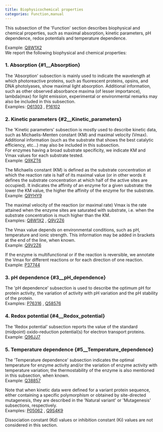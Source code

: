 ```yaml
---
title: Biophysicochemical properties
categories: Function,manual
---
```


This subsection of the 'Function' section describes biophysical and chemical properties, such as maximal absorption, kinetic parameters, pH dependence, redox potentials and temperature dependence.

Example: [Q8W1X2](http://www.uniprot.org/uniprotkb/Q8W1X2#function)  
We report the following biophysical and chemical properties:

### 1. Absorption {#1\_\_Absorption}

The 'Absorption' subsection is mainly used to indicate the wavelength at which photoreactive proteins, such as fluorescent proteins, opsins, and DNA photolyases, show maximal light absorption. Additional information, such as other observed absorbance maxima (of lesser importance), lambda(max) for light emission, experimental or environmental remarks may also be included in this subsection.  
Examples: [O61303](http://www.uniprot.org/uniprotkb/O61303#function) , [P16102](http://www.uniprot.org/uniprotkb/P16102#function)

### 2. Kinetic parameters {#2\_\_Kinetic_parameters}

The 'Kinetic parameters' subsection is mostly used to describe kinetic data, such as Michaelis-Menten constant (KM) and maximal velocity (Vmax). Additional information (such as the substrate that shows the best catalytic efficiency, etc...) may also be included in this subsection.  
For enzymes having a broad substrate specificity, we indicate KM and Vmax values for each substrate tested.  
Example: [Q9XZT6](http://www.uniprot.org/uniprotkb/Q9XZT6#function)

The Michaelis constant (KM) is defined as the substrate concentration at which the reaction rate is half of its maximal value (or in other words it defines the substrate concentration at which half of the active sites are occupied). It indicates the affinity of an enzyme for a given substrate: the lower the KM value, the higher the affinity of the enzyme for the substrate.  
Example: [Q9YHY9](http://www.uniprot.org/uniprotkb/Q9YHY9#function)

The maximal velocity of the reaction (or maximal rate) Vmax is the rate attained when the enzyme sites are saturated with substrate, i.e. when the substrate concentration is much higher than the KM.  
Examples: [Q8W1X2](http://www.uniprot.org/uniprotkb/Q8W1X2#function) , [Q9V2Z6](http://www.uniprot.org/uniprotkb/Q9V2Z6#function)

The Vmax value depends on environmental conditions, such as pH, temperature and ionic strength. This information may be added in brackets at the end of the line, when known.  
Example: [Q9V2Z6](http://www.uniprot.org/uniprotkb/Q9V2Z6#function)

If the enzyme is multifunctional or if the reaction is reversible, we annotate the Vmax for different reactions or for each direction of one reaction.  
Example: [P37744](http://www.uniprot.org/uniprotkb/P37744#function)

### 3. pH dependence {#3\_\_pH_dependence}

The 'pH dependence' subsection is used to describe the optimum pH for protein activity, the variation of activity with pH variation and the pH stability of the protein.  
Examples: [P76316](http://www.uniprot.org/uniprotkb/P76316#function) , [Q58576](http://www.uniprot.org/uniprotkb/Q58576#function)

### 4. Redox potential {#4\_\_Redox_potential}

The 'Redox potential' subsection reports the value of the standard (midpoint) oxido-reduction potential(s) for electron transport proteins.  
Example: [Q96JJ7](http://www.uniprot.org/uniprotkb/Q96JJ7#function)

### 5. Temperature dependence {#5\_\_Temperature_dependence}

The 'Temperature dependence' subsection indicates the optimal temperature for enzyme activity and/or the variation of enzyme activity with temperature variation; the thermostability of the enzyme is also mentioned in this subsection, when known.  
Example: [Q38857](http://www.uniprot.org/uniprotkb/Q38857#function)

Note that when kinetic data were defined for a variant protein sequence, either containing a specific polymorphism or obtained by site-directed mutagenesis, they are described in the 'Natural variant' or 'Mutagenesis' subsections, respectively.  
Examples: [P05062](http://www.uniprot.org/uniprotkb/P05062#function) , [Q9S4K9](http://www.uniprot.org/uniprotkb/Q9S4K9#function)

Dissociation constant (Kd) values or inhibition constant (Ki) values are not considered in this section.
